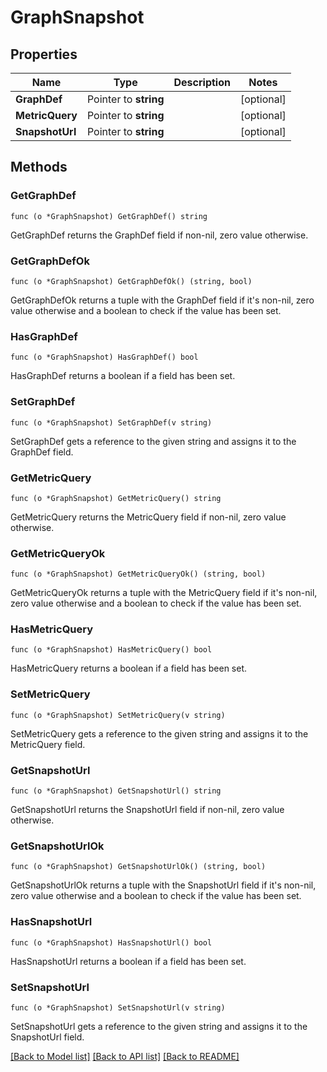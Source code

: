 # GraphSnapshot

## Properties

Name | Type | Description | Notes
------------ | ------------- | ------------- | -------------
**GraphDef** | Pointer to **string** |  | [optional] 
**MetricQuery** | Pointer to **string** |  | [optional] 
**SnapshotUrl** | Pointer to **string** |  | [optional] 

## Methods

### GetGraphDef

`func (o *GraphSnapshot) GetGraphDef() string`

GetGraphDef returns the GraphDef field if non-nil, zero value otherwise.

### GetGraphDefOk

`func (o *GraphSnapshot) GetGraphDefOk() (string, bool)`

GetGraphDefOk returns a tuple with the GraphDef field if it's non-nil, zero value otherwise
and a boolean to check if the value has been set.

### HasGraphDef

`func (o *GraphSnapshot) HasGraphDef() bool`

HasGraphDef returns a boolean if a field has been set.

### SetGraphDef

`func (o *GraphSnapshot) SetGraphDef(v string)`

SetGraphDef gets a reference to the given string and assigns it to the GraphDef field.

### GetMetricQuery

`func (o *GraphSnapshot) GetMetricQuery() string`

GetMetricQuery returns the MetricQuery field if non-nil, zero value otherwise.

### GetMetricQueryOk

`func (o *GraphSnapshot) GetMetricQueryOk() (string, bool)`

GetMetricQueryOk returns a tuple with the MetricQuery field if it's non-nil, zero value otherwise
and a boolean to check if the value has been set.

### HasMetricQuery

`func (o *GraphSnapshot) HasMetricQuery() bool`

HasMetricQuery returns a boolean if a field has been set.

### SetMetricQuery

`func (o *GraphSnapshot) SetMetricQuery(v string)`

SetMetricQuery gets a reference to the given string and assigns it to the MetricQuery field.

### GetSnapshotUrl

`func (o *GraphSnapshot) GetSnapshotUrl() string`

GetSnapshotUrl returns the SnapshotUrl field if non-nil, zero value otherwise.

### GetSnapshotUrlOk

`func (o *GraphSnapshot) GetSnapshotUrlOk() (string, bool)`

GetSnapshotUrlOk returns a tuple with the SnapshotUrl field if it's non-nil, zero value otherwise
and a boolean to check if the value has been set.

### HasSnapshotUrl

`func (o *GraphSnapshot) HasSnapshotUrl() bool`

HasSnapshotUrl returns a boolean if a field has been set.

### SetSnapshotUrl

`func (o *GraphSnapshot) SetSnapshotUrl(v string)`

SetSnapshotUrl gets a reference to the given string and assigns it to the SnapshotUrl field.


[[Back to Model list]](../README.md#documentation-for-models) [[Back to API list]](../README.md#documentation-for-api-endpoints) [[Back to README]](../README.md)


